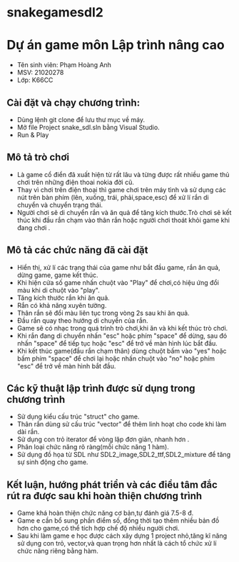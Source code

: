 # snakegamesdl2
<h1>Dự án game môn Lập trình nâng cao</h1>
  <ul>
    <li>Tên sinh viên: Phạm Hoàng Anh
    <li>MSV: 21020278</li>
    <li>Lớp: K66CC</li></li>
  </ul>  
<h2>Cài đặt và chạy chương trình:</h2> 
  <ul>
    <li ">Dùng lệnh git clone để lưu thư mục về máy.</li>
    <li>Mở file Project snake_sdl.sln bằng Visual Studio.</li>
    <li>Run & Play</li>
  </ul>

<h2>Mô tả trò chơi</h2>  
  <ul>
    <li>Là game cổ điển đã xuất hiện từ rất lâu và từng được rất nhiều game thủ chơi trên những điện thoai nokia đời cũ. </li>
    <li>Thay vì chơi trên điện thoại thì game chơi trên máy tình và sử dụng các nút trên bàn phím (lên, xuống, trái, phải,space,esc) để xử lí rắn di chuyển và chuyển trạng thái.</li>
    <li>Người chơi sẽ di chuyển rắn và ăn quả để tăng kích thước.Trò chơi sẽ kết thúc khi đầu rắn chạm vào thân rắn hoặc người chơi thoát khỏi game khi đang chơi . </li>
  </ul>

<h2>Mô tả các chức năng đã cài đặt</h2>  
     <ul>
    <li>Hiển thị, xử lí các trạng thái của game như bắt đầu game, rắn ăn quả, dừng game, game kết thúc.</li>
    <li>Khi hiện cửa số game nhấn chuột vào "Play" để chơi,có hiệu ứng đổi màu khi di chuột vào "play".</li>
    <li>Tăng kích thước rắn khi ăn quả. </li>
    <li>Rắn có khả năng xuyên tường.</li>
    <li>Thân rắn sẽ đổi màu liên tục trong vòng 2s sau khi ăn quả.</li>
    <li>Đầu rắn quay theo hướng di chuyển của rắn.</li>
    <li>Game sẽ có nhạc trong quá trình trò chơi,khi ăn và khi kết thúc trò chơi.</li>
    <li>Khi rắn đang di chuyển nhấn "esc" hoặc phím "space" để dừng, sau đó nhấn "space" để tiếp tục hoặc "esc" để trở về màn hình lúc bắt đầu.</li>
    <li>Khi kết thúc game(đầu rắn chạm thân) dùng chuột bấm vào "yes" hoặc bấm phím "space" để chơi lại hoặc nhấn chuột vào "no" hoặc phím "esc" để trở về màn hình bắt đầu.</li>
    </ul>

<h2>Các kỹ thuật lập trình được sử dụng trong chương trình</h2>  
     <ul>                                                                                                                                          
    <li>Sử dụng kiểu cấu trúc "struct" cho game.</li>
    <li>Thân rắn dùng sử cấu trúc "vector" để thêm linh hoạt cho code khi làm dài rắn.</li>
    <li>Sử dụng con trỏ iterator để vòng lặp đơn giản, nhanh hơn .</li>
    <li>Phân loại chức năng rõ ràng(mỗi chức năng 1 hàm).</li>
    <li>Sử dụng đồ họa từ SDL như SDL2_image,SDL2_ttf,SDL2_mixture để tăng sự sinh động cho game.</li>
    </ul>

<h2>Kết luận, hướng phát triển và các điều tâm đắc rút ra được sau khi hoàn thiện chương trình</h2>  
    <ul>                                        
    <li>Game khá hoàn thiện chức năng cơ bản,tự đánh giá 7.5-8 đ. </li>
    <li>Game e cần bổ sung phần điểm số, đồng thời tạo thêm nhiều bản đồ hơn cho game,có thể tích hợp chế độ nhiều người chơi.</li>
    <li>Sau khi làm game e học được cách xây dựng 1 project nhỏ,tăng kĩ năng sử dụng con trỏ, vector,và quan trọng hơn nhất là cách tổ chức xử lí chức năng riêng bằng hàm.</li>
    </ul>


  
      
      
  
